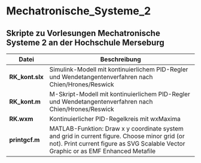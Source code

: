 # Mechatronische_Systeme_2

## Skripte zu Vorlesungen Mechatronische Systeme 2 an der Hochschule Merseburg

**Datei** | **Beschreibung**
--- | ---
**RK_kont.slx** | Simulink-Modell mit kontinuierlichem PID-Regler und Wendetangentenverfahren nach Chien/Hrones/Reswick
**RK_kont.m** | M-Skript-Modell mit kontinuierlichem PID-Regler und Wendetangentenverfahren nach Chien/Hrones/Reswick
**RK.wxm** | Kontinuierlicher PID-Regelkreis mit wxMaxima
**printgcf.m**|MATLAB-Funktion: Draw x y coordinate system and grid in current figure. Choose minor grid (or not). Print current figure as SVG Scalable Vector Graphic or as EMF Enhanced Metafile
